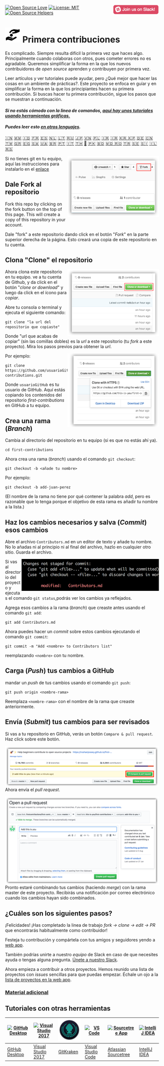 [![Open Source Love](https://badges.frapsoft.com/os/v1/open-source.svg?v=103)](https://github.com/ellerbrock/open-source-badges/)
[<img align="right" width="150" src="../assets/join-slack-team.png">](https://join.slack.com/t/firstcontributors/shared_invite/enQtNjkxNzQwNzA2MTMwLTVhMWJjNjg2ODRlNWZhNjIzYjgwNDIyZWYwZjhjYTQ4OTBjMWM0MmFhZDUxNzBiYzczMGNiYzcxNjkzZDZlMDM)
[![License: MIT](https://img.shields.io/badge/License-MIT-green.svg)](https://opensource.org/licenses/MIT)
[![Open Source Helpers](https://www.codetriage.com/roshanjossey/first-contributions/badges/users.svg)](https://www.codetriage.com/roshanjossey/first-contributions)


# [<img  width="50" src="../assets/readme-icon.png">](https://firstcontributions.github.io) Primera contribuciones

Es complicado. Siempre resulta difícil la primera vez que haces algo. Principalmente cuando colaboras con otros, pues cometer errores no es agradable. Queremos simplificar la forma en la que los nuevos contribuidores de _open source_ aprenden y contribuyen por primera vez.

Leer artículos y ver tutoriales puede ayudar, pero ¿Qué mejor que hacer las cosas en un ambiente de prácticas?. Este proyecto se enfoca en guíar y en simplificar la forma en la que los principiantes hacen su primera contribución. Si buscas hacer tu primera contribución, sigue los pasos que se muestran a continuación.  

#### *Si no estás cómodo con la linea de comandos, [aqui hay unos tutoriales usando herramientas gráficas.]( #tutorials-using-other-tools )*

#### *Puedes leer esto [en otros lenguajes](translations/Translations.md).*

[🇮🇳](translations/README.hi.md)
[🇲🇲](translations/README.mm_unicode.md)
[🇮🇩](translations/README.id.md)
[🇫🇷](translations/README.fr.md)
[🇪🇸](translations/README.es.md)
[🇳🇱](translations/README.nl.md)
[🇱🇹](translations/README.lt.md)
[🇷🇺](translations/README.ru.md)
[🇯🇵](translations/README.ja.md)
[🇻🇳](translations/README.vn.md)
[🇵🇱](translations/README.pl.md)
[🇮🇷](translations/README.fa.md)
[🇮🇷](translations/README.fa.en.md)
[🇰🇷 🇰🇵](translations/README.ko.md)
[🇩🇪](translations/README.de.md)
[🇨🇳](translations/README.chs.md)
[🇹🇼](translations/README.cht.md)
[🇬🇷](translations/README.gr.md)
[🇪🇬](translations/README.eg.md)
[🇸🇦](translations/README.ar.md)
[🇺🇦](translations/README.ua.md)
[🇧🇷](translations/README.pt_br.md)
[🇵🇹](translations/README.pt-pt.md)
[🇮🇹](translations/README.it.md)
[🇹🇭](translations/README.th.md)
[🏴󠁥󠁳󠁧󠁡󠁿](translations/README.gl.md)
[🇵🇰](translations/README.ur.md)
[:bangladesh:](translations/README.bn.md)
[🇲🇩 🇷🇴](translations/README.ro.md)
[🇹🇷](translations/README.tr.md)
[🇸🇪](translations/README.se.md)
[:slovenia:](translations/README.sl.md)
[🇮🇱](translations/README.hb.md)
[🇷🇸](translations/README.sr.md)



<img align="right" width="300" src="../assets/fork.png" alt="fork de este repositorio" />

Si no tienes git en tu equipo, aquí las instrucciones para instalarlo en el [enlace]( https://help.github.com/articles/set-up-git/ )

## Dale Fork al repositorio

Fork this repo by clicking on the fork button on the top of this page.
This will create a copy of this repository in your account.

Dale "fork" a este repositorio dando click en el botón "*Fork*" en la parte superior derecha de la página.
Esto creará una copia de este repositorio en tu cuenta.

## Clona "Clone" el repositorio

<img align="right" width="300" src="../assets/clone.png" alt="clonar este repositorio" />

Ahora clona este repositorio en tu equipo. ve a tu cuenta de Github, y da click en el botón "*clone or download*" y luego da click en el ícono para *copiar*.

Abre tu consola o terminal y ejecuta el siguiente comando:

```
git clone "la url del repositorio que copiaste"
```

Donde "url que acabas de copiar" (sin las comillas dobles) es la *url* a este repositorio (tu *fork* a este proyecto). Mira los pasos previos para obtener la *url*.

<img align="right" width="300" src="../assets/copy-to-clipboard.png" alt="copiar URL al portapapeles" />

Por ejemplo:
```
git clone https://github.com/usuarioGitHub/first-contributions.git
```
Donde `usuarioGitHub` es tu usuario de GitHub. Aquí estás copiando los contenidos del repositorio *first-contributions* en GitHub a tu equipo.

## Crea una rama (*Branch*)

Cambia al directorio del repositorio en tu equipo (si es que no estás ahí ya).

```
cd first-contributions
```

Ahora crea una rama (*branch*) usando el comando  `git checkout`:
```
git checkout -b <añade tu nombre>
```

Por ejemplo:
```
git checkout -b add-juan-perez
```
(El nombre de la rama no tiene por qué contener la palabra *add*, pero es razonable que lo tenga porque el objetivo de esta rama es añadir tu nombre a la lista.)

## Haz los cambios necesarios y salva (*Commit*) esos cambios

Abre el archivo `Contributors.md` en un editor de texto y añade tu nombre. No lo añadas ni al principio ni al final del archivo, hazlo en cualquier otro sitio. Guarda el archivo.

<img align="right" width="450" src="../assets/git-status.png" alt="git status" />

Si vas al directorio del proyecto y ejecutas el comando  `git status`,podrás ver los cambios ya reflejados.

Agrega esos cambios a la rama (*branch*) que creaste antes usando el comando `git add`:

```
git add Contributors.md
```

Ahora puedes hacer un *commit* sobre estos cambios ejecutando el comando `git commit`:
```
git commit -m "Add <nombre> to Contributors list"
```
reemplazando `<nombre>` con tu nombre.


## Carga (*Push*) tus cambios a GitHub

mandar un *push* de tus cambios usando el comando `git push`:
```
git push origin <nombre-rama>
```
Reemplaza `<nombre-rama>` con el nombre de la rama que creaste anteriormente.

## Envía (*Submit*) tus cambios para ser revisados

Si vas a tu repositorio en GitHub, verás un botón `Compare & pull request`. Haz click sobre este botón.

<img style="float: right;" src="../assets/compare-and-pull.png" alt="crea una pull request" />

Ahora envía el *pull request*.

<img style="float: right;" src="../assets/submit-pull-request.png" alt="enviar la pull request" />

Pronto estaré combinando tus cambios (haciendo *merge*) con la rama master de este proyecto. Recibirás una notificación por correo electrónico cuando los cambios hayan sido combinados.

## ¿Cuáles son los siguientes pasos?

¡Felicidades! ¡Has completado la linea de trabajo *_fork -> clone -> edit -> PR_* que encontrarás habitualmente como contribuidor!

Festeja tu contribución y compártela con tus amigos y seguidores yendo a [web app](https://roshanjossey.github.io/first-contributions/#social-share).

También podrías unirte a nuestro *equipo* de Slack en caso de que necesites ayuda o tengas alguna pregunta. [Únete a nuestro Slack](https://join.slack.com/t/firstcontributors/shared_invite/enQtMzE1MTYwNzI3ODQ0LTZiMDA2OGI2NTYyNjM1MTFiNTc4YTRhZTg4OWZjMzA0ZWZmY2UxYzVkMzI1ZmVmOWI4ODdkZWQwNTM2NDVmNjY).

Ahora empieza a contribuir a otros proyectos. Hemos reunido una lista de proyectos con *issues* sencillas para que puedas empezar. Échale un ojo a la [lista de proyectos en la web app](https://roshanjossey.github.io/first-contributions/#project-list).

### [Material adicional](../additional-material/git_workflow_scenarios/additional-material.md)


## Tutoriales con otras herramientas

|<a href="github-desktop-tutorial.md"><img alt="GitHub Desktop" src="https://desktop.github.com/images/desktop-icon.svg" width="100"></a>|<a href="github-windows-vs2017-tutorial.md"><img alt="Visual Studio 2017" src="https://upload.wikimedia.org/wikipedia/commons/c/cd/Visual_Studio_2017_Logo.svg" width="100"></a>|<a href="gitkraken-tutorial.md"><img alt="GitKraken" src="/assets/gk-icon.png" width="100"></a>|<a href="github-windows-vs-code-tutorial.md"><img alt="VS Code" src="https://upload.wikimedia.org/wikipedia/commons/2/2d/Visual_Studio_Code_1.18_icon.svg" width=100></a>|<a href="sourcetree-macos-tutorial.md"><img alt="Sourcetree App" src="https://wac-cdn.atlassian.com/dam/jcr:81b15cde-be2e-4f4a-8af7-9436f4a1b431/Sourcetree-icon-blue.svg" width=100></a>|<a href="github-windows-intellij-tutorial.md"><img alt="IntelliJ IDEA" src="https://upload.wikimedia.org/wikipedia/commons/d/d5/IntelliJ_IDEA_Logo.svg" width=100></a>|
|---|---|---|---|---|---|
|[GitHub Desktop](github-desktop-tutorial.md)|[Visual Studio 2017](github-windows-vs2017-tutorial.md)|[GitKraken](gitkraken-tutorial.md)|[Visual Studio Code](github-windows-vs-code-tutorial.md)|[Atlassian Sourcetree](sourcetree-macos-tutorial.md)|[IntelliJ IDEA](github-windows-intellij-tutorial.md)|
